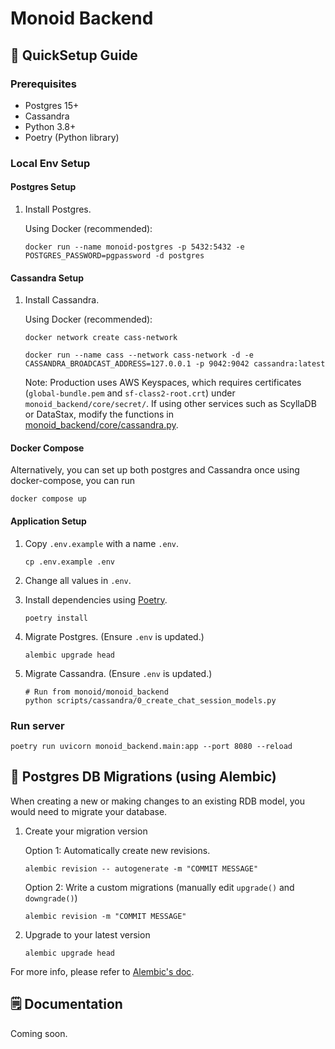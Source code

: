 # Monoid Backend 

## 🌱 QuickSetup Guide

### Prerequisites
- Postgres 15+
- Cassandra 
- Python 3.8+
- Poetry (Python library)

### Local Env Setup 

#### Postgres Setup
1. Install Postgres. 

    Using Docker (recommended):

    ```
    docker run --name monoid-postgres -p 5432:5432 -e POSTGRES_PASSWORD=pgpassword -d postgres
    ```

#### Cassandra Setup
1. Install Cassandra. 

    Using Docker (recommended):

    ```
    docker network create cass-network  
    ```

    ```
    docker run --name cass --network cass-network -d -e CASSANDRA_BROADCAST_ADDRESS=127.0.0.1 -p 9042:9042 cassandra:latest
    ```
    
    Note: Production uses AWS Keyspaces, which requires certificates (`global-bundle.pem` and `sf-class2-root.crt`) under `monoid_backend/core/secret/`. If using other services such as ScyllaDB or DataStax, modify the functions in [monoid_backend/core/cassandra.py](monoid_backend/core/cassandra.py).


#### Docker Compose
Alternatively, you can set up both postgres and Cassandra once using docker-compose, you can run

``` 
docker compose up
 ```

#### Application Setup
1. Copy `.env.example` with a name `.env`.
    ```
    cp .env.example .env
    ```
    
2. Change all values in `.env`.

3. Install dependencies using [Poetry](https://python-poetry.org/docs/).
    ```
    poetry install
    ```

4. Migrate Postgres. (Ensure `.env` is updated.)
    ```
    alembic upgrade head
    ```

5. Migrate Cassandra. (Ensure `.env` is updated.)
    ```
    # Run from monoid/monoid_backend
    python scripts/cassandra/0_create_chat_session_models.py
    ```


### Run server
```
poetry run uvicorn monoid_backend.main:app --port 8080 --reload
```

## 💽 Postgres DB Migrations (using Alembic)
When creating a new or making changes to an existing RDB model, you would need to migrate your database.


1. Create your migration version

    Option 1: Automatically create new revisions.
    ```
    alembic revision -- autogenerate -m "COMMIT MESSAGE"
    ```

    Option 2: Write a custom migrations (manually edit `upgrade()` and `downgrade()`)

    ```
    alembic revision -m "COMMIT MESSAGE"
    ```

2. Upgrade to your latest version
    ```
    alembic upgrade head
    ```

For more info, please refer to [Alembic's doc](https://alembic.sqlalchemy.org/en/latest/).

## 🗒️ Documentation
Coming soon.
